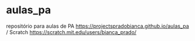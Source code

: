 # aulas_pa
repositório para aulas de PA
https://projectspradobianca.github.io/aulas_pa
/
Scratch
https://scratch.mit.edu/users/bianca_prado/
